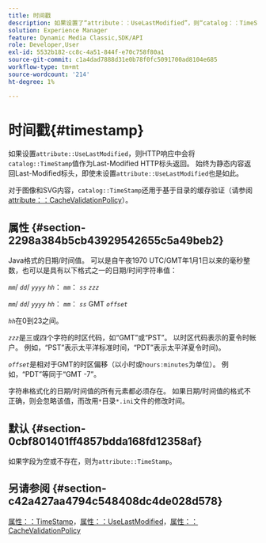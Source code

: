 ```yaml
---
title: 时间戳
description: 如果设置了“attribute：：UseLastModified”，则“catalog：：TimeStamp”值将在HTTP响应中作为Last-Modified HTTP标头返回。
solution: Experience Manager
feature: Dynamic Media Classic,SDK/API
role: Developer,User
exl-id: 5532b182-cc8c-4a51-844f-e70c758f80a1
source-git-commit: c1a4dad7888d31e0b78f0fc5091700ad8104e685
workflow-type: tm+mt
source-wordcount: '214'
ht-degree: 1%

---
```


# 时间戳{#timestamp}

如果设置`attribute::UseLastModified`，则HTTP响应中会将`catalog::TimeStamp`值作为Last-Modified HTTP标头返回。 始终为静态内容返回Last-Modified标头，即使未设置`attribute::UseLastModified`也是如此。

对于图像和SVG内容，`catalog::TimeStamp`还用于基于目录的缓存验证（请参阅[attribute：：CacheValidationPolicy](/help/aem-is-ir-api/is-api/image-catalog/image-serving-api-ref/c-image-catalog-reference/c-attributes-reference/r-cachevalidationpolicy.md)）。

## 属性 {#section-2298a384b5cb43929542655c5a49beb2}

Java格式的日期/时间值。 可以是自午夜1970 UTC/GMT年1月1日以来的毫秒整数，也可以是具有以下格式之一的日期/时间字符串值：

*`mm`*/ *`dd`*/ *`yyyy`* *`hh`*： *`mm`*： *`ss`* *`zzz`*

*`mm`*/ *`dd`*/ *`yyyy`* *`hh`*： *`mm`*： *`ss`* GMT *`offset`*

*`hh`*&#x200B;在0到23之间。

*`zzz`*&#x200B;是三或四个字符的时区代码，如“GMT”或“PST”。 以时区代码表示的夏令时帐户。 例如，“PST”表示太平洋标准时间，“PDT”表示太平洋夏令时间)。

*`offset`*&#x200B;是相对于GMT的时区偏移（以小时或`hours:minutes`为单位）。 例如，“PDT”等同于“GMT -7”。

字符串格式化的日期/时间值的所有元素都必须存在。 如果日期/时间值的格式不正确，则会忽略该值，而改用`*`目录`*.ini`文件的修改时间。

## 默认 {#section-0cbf801401ff4857bdda168fd12358af}

如果字段为空或不存在，则为`attribute::TimeStamp`。

## 另请参阅 {#section-c42a427aa4794c548408dc4de028d578}

[属性：：TimeStamp](../../../../../../is-api/image-catalog/image-serving-api-ref/c-image-catalog-reference/c-attributes-reference/r-timestamp.md#reference-4213c599a64942ee8cb9d80696b08296)，[属性：：UseLastModified](../../../../../../is-api/image-catalog/image-serving-api-ref/c-image-catalog-reference/c-attributes-reference/r-uselastmodified.md#reference-73ecc421e6864a38aec5a4775f06b8e8)，[属性：：CacheValidationPolicy](../../../../../../is-api/image-catalog/image-serving-api-ref/c-image-catalog-reference/c-attributes-reference/r-cachevalidationpolicy.md#reference-e55e52fd749041718a9af69fa2027b57)
